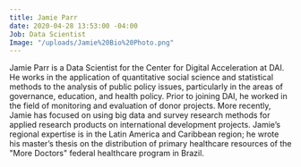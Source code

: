 ```yaml
---
title: Jamie Parr
date: 2020-04-28 13:53:00 -04:00
Job: Data Scientist
Image: "/uploads/Jamie%20Bio%20Photo.png"
---
```


Jamie Parr is a Data Scientist for the Center for Digital Acceleration at DAI. He works in the application of quantitative social science and statistical methods to the analysis of public policy issues, particularly in the areas of governance, education, and health policy. Prior to joining DAI, he worked in the field of monitoring and evaluation of donor projects. More recently, Jamie has focused on using big data and survey research methods for applied research products on international development projects. Jamie’s regional expertise is in the Latin America and Caribbean region; he wrote his master’s thesis on the distribution of primary healthcare resources of the "More Doctors" federal healthcare program in Brazil.